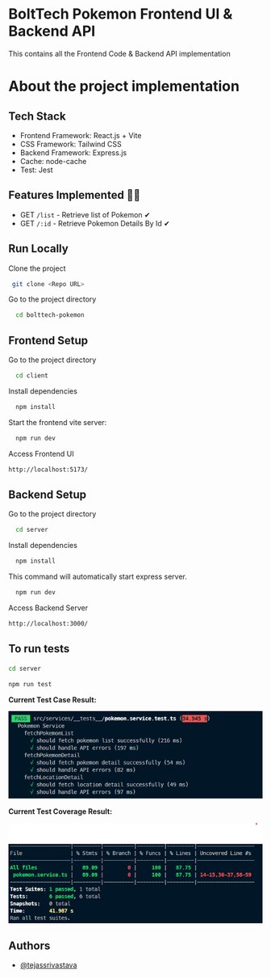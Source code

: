 # BoltTech Pokemon Frontend UI & Backend API

This contains all the Frontend Code & Backend API implementation

# About the project implementation

## Tech Stack

- Frontend Framework: React.js + Vite
- CSS Framework: Tailwind CSS
- Backend Framework: Express.js
- Cache: node-cache
- Test: Jest


## Features Implemented 👨‍💻

- GET `/list` - Retrieve list of Pokemon ✔
- GET `/:id` - Retrieve Pokemon Details By Id ✔


## Run Locally

Clone the project

```bash
 git clone <Repo URL>
```

Go to the project directory

```bash
  cd bolttech-pokemon
```

## Frontend Setup

Go to the project directory

```bash
  cd client
```

Install dependencies

```bash
  npm install
```

Start the frontend vite server:

```bash
  npm run dev
```

Access Frontend UI

```bash
http://localhost:5173/
```

## Backend Setup

Go to the project directory

```bash
  cd server
```

Install dependencies

```bash
  npm install
```

This command will automatically start express server.

```bash
  npm run dev
```

Access Backend Server

```bash
http://localhost:3000/
```




## To run tests

```bash
cd server
```
```bash
npm run test
```



**Current Test Case Result:**

![Image 1](./TestResult.png)


**Current Test Coverage Result:**

![Image 1](./TestCoverage.png)

## Authors

- [@tejassrivastava](https://www.github.com/tejassrivastava)
